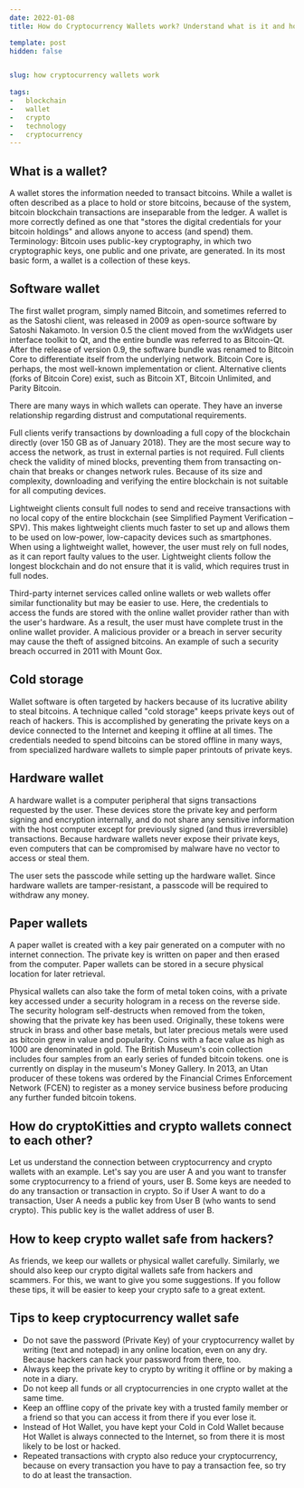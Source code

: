 ```yaml
---
date: 2022-01-08
title: How do Cryptocurrency Wallets work? Understand what is it and how many types are there?

template: post
hidden: false


slug: how cryptocurrency wallets work
  
tags:
-   blockchain
-   wallet
-   crypto
-   technology
-   cryptocurrency
---
```

<!-- more -->


<!-- more -->


## What is a wallet?

A wallet stores the information needed to transact bitcoins. While a wallet is often described as a place to hold or store bitcoins, because of the system, bitcoin blockchain transactions are inseparable from the ledger. A wallet is more correctly defined as one that "stores the digital credentials for your bitcoin holdings" and allows anyone to access (and spend) them. Terminology: Bitcoin uses public-key cryptography, in which two cryptographic keys, one public and one private, are generated. In its most basic form, a wallet is a collection of these keys. 

## Software wallet

The first wallet program, simply named Bitcoin, and sometimes referred to as the Satoshi client, was released in 2009 as open-source software by Satoshi Nakamoto. In version 0.5 the client moved from the wxWidgets user interface toolkit to Qt, and the entire bundle was referred to as Bitcoin-Qt. After the release of version 0.9, the software bundle was renamed to Bitcoin Core to differentiate itself from the underlying network. Bitcoin Core is, perhaps, the most well-known implementation or client. Alternative clients (forks of Bitcoin Core) exist, such as Bitcoin XT, Bitcoin Unlimited, and Parity Bitcoin.

There are many ways in which wallets can operate. They have an inverse relationship regarding distrust and computational requirements.

Full clients verify transactions by downloading a full copy of the blockchain directly (over 150 GB as of January 2018). They are the most secure way to access the network, as trust in external parties is not required. Full clients check the validity of mined blocks, preventing them from transacting on-chain that breaks or changes network rules. Because of its size and complexity, downloading and verifying the entire blockchain is not suitable for all computing devices.

Lightweight clients consult full nodes to send and receive transactions with no local copy of the entire blockchain (see Simplified Payment Verification – SPV). This makes lightweight clients much faster to set up and allows them to be used on low-power, low-capacity devices such as smartphones. When using a lightweight wallet, however, the user must rely on full nodes, as it can report faulty values ​​to the user. Lightweight clients follow the longest blockchain and do not ensure that it is valid, which requires trust in full nodes.

Third-party internet services called online wallets or web wallets offer similar functionality but may be easier to use. Here, the credentials to access the funds are stored with the online wallet provider rather than with the user's hardware. As a result, the user must have complete trust in the online wallet provider. A malicious provider or a breach in server security may cause the theft of assigned bitcoins. An example of such a security breach occurred in 2011 with Mount Gox.

## Cold storage

Wallet software is often targeted by hackers because of its lucrative ability to steal bitcoins. A technique called "cold storage" keeps private keys out of reach of hackers. This is accomplished by generating the private keys on a device connected to the Internet and keeping it offline at all times. The credentials needed to spend bitcoins can be stored offline in many ways, from specialized hardware wallets to simple paper printouts of private keys.

## Hardware wallet

A hardware wallet is a computer peripheral that signs transactions requested by the user. These devices store the private key and perform signing and encryption internally, and do not share any sensitive information with the host computer except for previously signed (and thus irreversible) transactions. Because hardware wallets never expose their private keys, even computers that can be compromised by malware have no vector to access or steal them.

The user sets the passcode while setting up the hardware wallet. Since hardware wallets are tamper-resistant, a passcode will be required to withdraw any money.

## Paper wallets

A paper wallet is created with a key pair generated on a computer with no internet connection. The private key is written on paper and then erased from the computer. Paper wallets can be stored in a secure physical location for later retrieval.

Physical wallets can also take the form of metal token coins, with a private key accessed under a security hologram in a recess on the reverse side. The security hologram self-destructs when removed from the token, showing that the private key has been used. Originally, these tokens were struck in brass and other base metals, but later precious metals were used as bitcoin grew in value and popularity. Coins with a face value as high as 1000 are denominated in gold. The British Museum's coin collection includes four samples from an early series of funded bitcoin tokens. one is currently on display in the museum's Money Gallery. In 2013, an Utan producer of these tokens was ordered by the Financial Crimes Enforcement Network (FCEN) to register as a money service business before producing any further funded bitcoin tokens.

## How do cryptoKitties and crypto wallets connect to each other?

Let us understand the connection between cryptocurrency and crypto wallets with an example. Let's say you are user A and you want to transfer some cryptocurrency to a friend of yours, user B. Some keys are needed to do any transaction or transaction in crypto. So if User A want to do a transaction, User A needs a public key from User B (who wants to send crypto). This public key is the wallet address of user B.

## How to keep crypto wallet safe from hackers? 

As friends, we keep our wallets or physical wallet carefully. Similarly, we should also keep our crypto digital wallets safe from hackers and scammers. For this, we want to give you some suggestions. If you follow these tips, it will be easier to keep your crypto safe to a great extent.

## Tips to keep cryptocurrency wallet safe

- Do not save the password (Private Key) of your cryptocurrency wallet by writing (text and notepad) in any online location, even on any dry. Because hackers can hack your password from there, too.
- Always keep the private key to crypto by writing it offline or by making a note in a diary.
- Do not keep all funds or all cryptocurrencies in one crypto wallet at the same time.
- Keep an offline copy of the private key with a trusted family member or a friend so that you can access it from there if you ever lose it.
- Instead of Hot Wallet, you have kept your Cold in Cold Wallet because Hot Wallet is always connected to the Internet, so from there it is most likely to be lost or hacked.
- Repeated transactions with crypto also reduce your cryptocurrency, because on every transaction you have to pay a transaction fee, so try to do at least the transaction.



